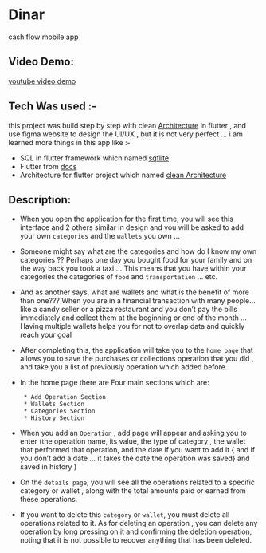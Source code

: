 # Dinar

cash flow mobile app 

## Video Demo:

[youtube video demo](https://www.youtube.com/watch?v=DLoSJ-Sw42Q)

## Tech Was used :-

this project was build step by step with clean [Architecture](https://resocoder.com/2019/08/27/flutter-tdd-clean-architecture-course-1-explanation-project-structure/)
in flutter , and use figma website to design the UI/UX , but it is not very perfect ... 
i am learned more things in this app like :-
    
  - SQL in flutter framework which named [sqflite](https://pub.dev/packages/sqflite)
  - Flutter from [docs](https://docs.flutter.dev/get-started/learn-flutter)
  - Architecture for flutter project which named [clean Architecture](https://resocoder.com/2019/08/27/flutter-tdd-clean-architecture-course-1-explanation-project-structure/)

## Description:

- When you open the application for the first time, you will see this interface and 2 others similar
  in design and you will be asked to add your own `categories` and the `wallets` you own ...

- Someone might say what are the categories and how do I know my own categories ??
  Perhaps one day you bought food for your family and on the way back you took a taxi ... This means
  that you have within your categories the categories of `food` and `transportation` … etc.

- And as another says, what are wallets and what is the benefit of more than one???
  When you are in a financial transaction with many people... like a candy seller or a pizza
  restaurant and you don’t pay the bills immediately and collect them at the beginning or end of the
  month ... Having multiple wallets helps you for not to overlap data and quickly reach your goal

- After completing this, the application will take you to the `home page` that allows you to save
  the purchases or collections operation that you did , and take you a list of previously operation
  which added before.

- In the home page there are Four main sections which are:
  ```
   * Add Operation Section
   * Wallets Section
   * Categories Section
   * History Section
  ```

- When you add an `Operation` , add page will appear and asking you to enter (the operation name,
  its value, the type of category , the wallet that performed that operation, and the date if you
  want to add it { and if you don’t add a date ... it takes the date the operation was saved} and
  saved in history )

- On the `details page`, you will see all the operations related to a specific category or wallet ,
  along with the total amounts paid or earned from these operations.

- If you want to delete this `category` or `wallet`, you must delete all operations related to it.
  As for deleting an operation , you can delete any operation by long pressing on it and confirming
  the deletion operation, noting that it is not possible to recover anything that has been deleted.